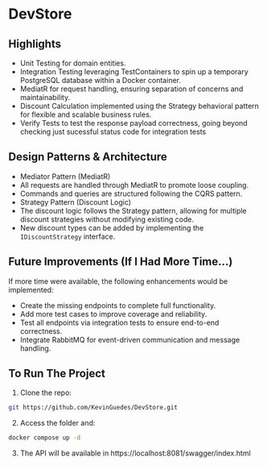 # DevStore

## Highlights
* Unit Testing for domain entities.
* Integration Testing leveraging TestContainers to spin up a temporary PostgreSQL database within a Docker container.
* MediatR for request handling, ensuring separation of concerns and maintainability.
* Discount Calculation implemented using the Strategy behavioral pattern for flexible and scalable business rules.
* Verify Tests to test the response payload correctness, going beyond checking just sucessful status code for integration tests

## Design Patterns & Architecture
* Mediator Pattern (MediatR)
* All requests are handled through MediatR to promote loose coupling.
* Commands and queries are structured following the CQRS pattern.
* Strategy Pattern (Discount Logic)
* The discount logic follows the Strategy pattern, allowing for multiple discount strategies without modifying existing code.
* New discount types can be added by implementing the `IDiscountStrategy` interface.

## Future Improvements (If I Had More Time...)
If more time were available, the following enhancements would be implemented:
* Create the missing endpoints to complete full functionality.
* Add more test cases to improve coverage and reliability.
* Test all endpoints via integration tests to ensure end-to-end correctness.
* Integrate RabbitMQ for event-driven communication and message handling.

## To Run The Project
1. Clone the repo:
```sh
git https://github.com/KevinGuedes/DevStore.git
```

2. Access the folder and:
```sh
docker compose up -d
```

3. The API will be available in https://localhost:8081/swagger/index.html